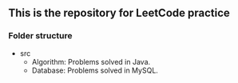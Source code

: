 ## This is the repository for LeetCode practice
### Folder structure
- src
    - Algorithm: Problems solved in Java.
    - Database: Problems solved in MySQL.

